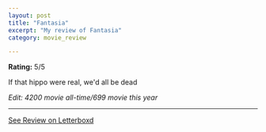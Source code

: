 ```yaml
---
layout: post
title: "Fantasia"
excerpt: "My review of Fantasia"
category: movie_review

---
```


**Rating:** 5/5

If that hippo were real, we'd all be dead

<i>Edit: 4200 movie all-time/699 movie this year</i>

<hr>

[See Review on Letterboxd](https://boxd.it/7ZHcNP)

